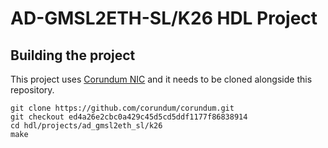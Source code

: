# AD-GMSL2ETH-SL/K26 HDL Project

## Building the project

This project uses [Corundum NIC](https://github.com/corundum/corundum) and it needs to be cloned alongside this repository.

```
git clone https://github.com/corundum/corundum.git
git checkout ed4a26e2cbc0a429c45d5cd5ddf1177f86838914
cd hdl/projects/ad_gmsl2eth_sl/k26
make
```